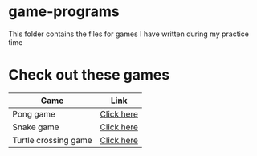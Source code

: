 # game-programs
This folder contains the files for games I have written during my practice time

# Check out these games

|**Game**     | **Link**    |
|-------------|-------------|
| Pong game   | [Click here](https://github.com/Gabby210992/game-programs/tree/main/Pong%20Game)|
| Snake game  | [Click here](https://github.com/Gabby210992/game-programs/tree/main/Snake%20game)|
|Turtle crossing game| [Click here](https://github.com/Gabby210992/game-programs/tree/main/turtle_crossing_game)|

